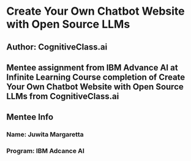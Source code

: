 # Create Your Own Chatbot Website with Open Source LLMs
## Author: CognitiveClass.ai

Mentee assignment from IBM Advance AI at Infinite Learning
Course completion of Create Your Own Chatbot Website with Open Source LLMs from CognitiveClass.ai
---

## Mentee Info
### Name: Juwita Margaretta
### Program: IBM Adcance AI

